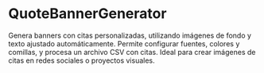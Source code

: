 # QuoteBannerGenerator
Genera banners con citas personalizadas, utilizando imágenes de fondo y texto ajustado automáticamente. Permite configurar fuentes, colores y comillas, y procesa un archivo CSV con citas. Ideal para crear imágenes de citas en redes sociales o proyectos visuales.
